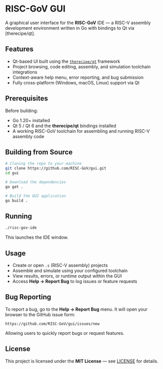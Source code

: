 # RISC-GoV GUI

A graphical user interface for the **RISC-GoV** IDE — a RISC-V assembly development environment written in Go with bindings to Qt via \[therecipe/qt].

## Features

* Qt-based UI built using the [`therecipe/qt`](https://github.com/therecipe/qt) framework
* Project browsing, code editing, assembly, and simulation toolchain integrations
* Context-aware help menu, error reporting, and bug submission
* Fully cross-platform (Windows, macOS, Linux) support via Qt

## Prerequisites

Before building:

* Go 1.20+ installed
* Qt 5 / Qt 6 and the **therecipe/qt** bindings installed
* A working RISC-GoV toolchain for assembling and running RISC-V assembly code

## Building from Source

```bash
# Cloning the repo to your machine
git clone https://github.com/RISC-GoV/gui.git
cd gui

# Download the dependencies
go get .

# Build the GUI application
go build .
```

## Running

```bash
./risc-gov-ide
```

This launches the IDE window.

## Usage

* Create or open `.s` (RISC-V assembly) projects
* Assemble and simulate using your configured toolchain
* View results, errors, or runtime output within the GUI
* Access **Help → Report Bug** to log issues or feature requests

## Bug Reporting 

To report a bug, go to the **Help → Report Bug** menu. It will open your browser to the GitHub issue form:

```
https://github.com/RISC-GoV/gui/issues/new
```

Allowing users to quickly report bugs or request features.

## License

This project is licensed under the **MIT License** — see [LICENSE](LICENSE) for details.
